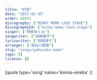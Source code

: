 ```yaml
---
title: "約束"
date: "2017-02-05"
order: 60025
discography: ["MINKY MOMO LOVE STAGE"]
discographyId: ["minky-momo-love-stage"]
singer: ["林原めぐみ"]
songwriter: ["岡崎律子"]
lyricwriter: ["岡崎律子"]
arranger: ["長谷川智樹"]
slug: "songs/yakusoku-momo"
tags: []
license: {}
---
```


\[quote type='song' name='kimisa-eireba' /\]
